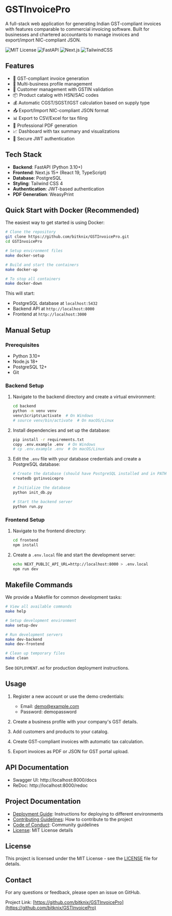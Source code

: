 # GSTInvoicePro

A full-stack web application for generating Indian GST-compliant invoices with features comparable to commercial invoicing software. Built for businesses and chartered accountants to manage invoices and export/import NIC-compliant JSON.

![MIT License](https://img.shields.io/badge/license-MIT-blue.svg)
![FastAPI](https://img.shields.io/badge/FastAPI-0.103.1-green.svg)
![Next.js](https://img.shields.io/badge/Next.js-15.0.0-black.svg)
![TailwindCSS](https://img.shields.io/badge/TailwindCSS-4.0.0-blue.svg)

## Features

- 📝 GST-compliant invoice generation
- 🏢 Multi-business profile management
- 👥 Customer management with GSTIN validation
- 📦 Product catalog with HSN/SAC codes
- 💰 Automatic CGST/SGST/IGST calculation based on supply type
- 📤 Export/Import NIC-compliant JSON format
- 📊 Export to CSV/Excel for tax filing
- 📑 Professional PDF generation
- 📈 Dashboard with tax summary and visualizations
- 🔐 Secure JWT authentication

## Tech Stack

- **Backend**: FastAPI (Python 3.10+)
- **Frontend**: Next.js 15+ (React 19, TypeScript)
- **Database**: PostgreSQL
- **Styling**: Tailwind CSS 4
- **Authentication**: JWT-based authentication
- **PDF Generation**: WeasyPrint

## Quick Start with Docker (Recommended)

The easiest way to get started is using Docker:

```bash
# Clone the repository
git clone https://github.com/bitknix/GSTInvoicePro.git
cd GSTInvoicePro

# Setup environment files
make docker-setup

# Build and start the containers
make docker-up

# To stop all containers
make docker-down
```

This will start:
- PostgreSQL database at `localhost:5432`
- Backend API at `http://localhost:8000`
- Frontend at `http://localhost:3000`

## Manual Setup

### Prerequisites

- Python 3.10+
- Node.js 18+
- PostgreSQL 12+
- Git

### Backend Setup

1. Navigate to the backend directory and create a virtual environment:
   ```bash
   cd backend
   python -m venv venv
   venv\Scripts\activate  # On Windows
   # source venv/bin/activate  # On macOS/Linux
   ```

2. Install dependencies and set up the database:
   ```bash
   pip install -r requirements.txt
   copy .env.example .env  # On Windows
   # cp .env.example .env  # On macOS/Linux
   ```

3. Edit the `.env` file with your database credentials and create a PostgreSQL database:
   ```bash
   # Create the database (should have PostgreSQL installed and in PATH)
   createdb gstinvoicepro
   
   # Initialize the database
   python init_db.py
   
   # Start the backend server
   python run.py
   ```

### Frontend Setup

1. Navigate to the frontend directory:
   ```bash
   cd frontend
   npm install
   ```

2. Create a `.env.local` file and start the development server:
   ```bash
   echo NEXT_PUBLIC_API_URL=http://localhost:8000 > .env.local
   npm run dev
   ```

## Makefile Commands

We provide a Makefile for common development tasks:

```bash
# View all available commands
make help

# Setup development environment
make setup-dev

# Run development servers
make dev-backend
make dev-frontend

# Clean up temporary files
make clean
```

See `DEPLOYMENT.md` for production deployment instructions.

## Usage

1. Register a new account or use the demo credentials:
   - Email: demo@example.com
   - Password: demopassword

2. Create a business profile with your company's GST details.

3. Add customers and products to your catalog.

4. Create GST-compliant invoices with automatic tax calculation.

5. Export invoices as PDF or JSON for GST portal upload.

## API Documentation

- Swagger UI: http://localhost:8000/docs
- ReDoc: http://localhost:8000/redoc

## Project Documentation

- [Deployment Guide](DEPLOYMENT.md): Instructions for deploying to different environments
- [Contributing Guidelines](CONTRIBUTING.md): How to contribute to the project
- [Code of Conduct](CODE_OF_CONDUCT.md): Community guidelines
- [License](LICENSE): MIT License details

## License

This project is licensed under the MIT License - see the [LICENSE](LICENSE) file for details.

## Contact

For any questions or feedback, please open an issue on GitHub.

Project Link: [https://github.com/bitknix/GSTInvoicePro](https://github.com/bitknix/GSTInvoicePro) 